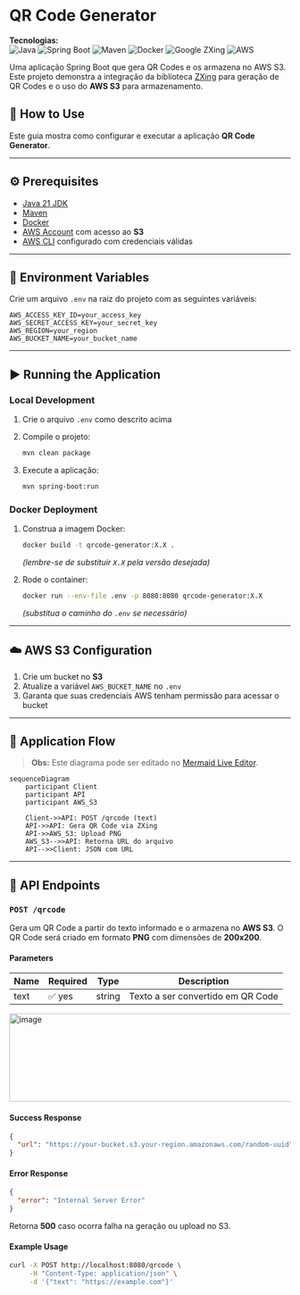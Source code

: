 # QR Code Generator

**Tecnologias:**  
![Java](https://img.shields.io/badge/Java-21-blue?logo=openjdk&logoColor=white)
![Spring Boot](https://img.shields.io/badge/Spring%20Boot-3-green?logo=springboot&logoColor=white)
![Maven](https://img.shields.io/badge/Maven-3.9-red?logo=apachemaven&logoColor=white)
![Docker](https://img.shields.io/badge/Docker-blue?logo=docker&logoColor=white)
![Google ZXing](https://img.shields.io/badge/Google%20ZXing-QR%20Generation-blueviolet?logo=google&logoColor=white)
![AWS](https://img.shields.io/badge/AWS-S3-orange?logo=amazonaws&logoColor=white)

Uma aplicação Spring Boot que gera QR Codes e os armazena no AWS S3.  
Este projeto demonstra a integração da biblioteca [ZXing](https://github.com/zxing/zxing) para geração de QR Codes e o uso do **AWS S3** para armazenamento.


## 🚀 How to Use
Este guia mostra como configurar e executar a aplicação **QR Code Generator**.

---

## ⚙️ Prerequisites
- [Java 21 JDK](https://adoptium.net/)  
- [Maven](https://maven.apache.org/)  
- [Docker](https://www.docker.com/)  
- [AWS Account](https://aws.amazon.com/) com acesso ao **S3**  
- [AWS CLI](https://aws.amazon.com/cli/) configurado com credenciais válidas  

---

## 🔑 Environment Variables
Crie um arquivo `.env` na raiz do projeto com as seguintes variáveis:

```env
AWS_ACCESS_KEY_ID=your_access_key
AWS_SECRET_ACCESS_KEY=your_secret_key
AWS_REGION=your_region
AWS_BUCKET_NAME=your_bucket_name
````

---

## ▶️ Running the Application

### Local Development

1. Crie o arquivo `.env` como descrito acima
2. Compile o projeto:

   ```bash
   mvn clean package
   ```
3. Execute a aplicação:

   ```bash
   mvn spring-boot:run
   ```

### Docker Deployment

1. Construa a imagem Docker:

   ```bash
   docker build -t qrcode-generator:X.X .
   ```

   *(lembre-se de substituir `X.X` pela versão desejada)*

2. Rode o container:

   ```bash
   docker run --env-file .env -p 8080:8080 qrcode-generator:X.X
   ```

   *(substitua o caminho do `.env` se necessário)*

---

## ☁️ AWS S3 Configuration

1. Crie um bucket no **S3**
2. Atualize a variável `AWS_BUCKET_NAME` no `.env`
3. Garanta que suas credenciais AWS tenham permissão para acessar o bucket

---

## 🔄 Application Flow

> **Obs:** Este diagrama pode ser editado no [Mermaid Live Editor](https://mermaid-js.github.io/mermaid-live-editor).

```mermaid
sequenceDiagram
    participant Client
    participant API
    participant AWS_S3

    Client->>API: POST /qrcode (text)
    API->>API: Gera QR Code via ZXing
    API->>AWS_S3: Upload PNG
    AWS_S3-->>API: Retorna URL do arquivo
    API-->>Client: JSON com URL
```

---

## 📡 API Endpoints

### `POST /qrcode`

Gera um QR Code a partir do texto informado e o armazena no **AWS S3**.
O QR Code será criado em formato **PNG** com dimensões de **200x200**.


#### Parameters

| Name | Required | Type   | Description                       |
| ---- | -------- | ------ | --------------------------------- |
| text | ✅ yes    | string | Texto a ser convertido em QR Code |


<img width="1782" height="158" alt="image" src="https://github.com/user-attachments/assets/de65fba7-1baf-48bd-87d2-7dfe6265ee3e" />

#### Success Response

```json
{
  "url": "https://your-bucket.s3.your-region.amazonaws.com/random-uuid"
}
```

#### Error Response

```json
{
  "error": "Internal Server Error"
}
```

Retorna **500** caso ocorra falha na geração ou upload no S3.

#### Example Usage

```bash
curl -X POST http://localhost:8080/qrcode \
     -H "Content-Type: application/json" \
     -d '{"text": "https://example.com"}'
```



